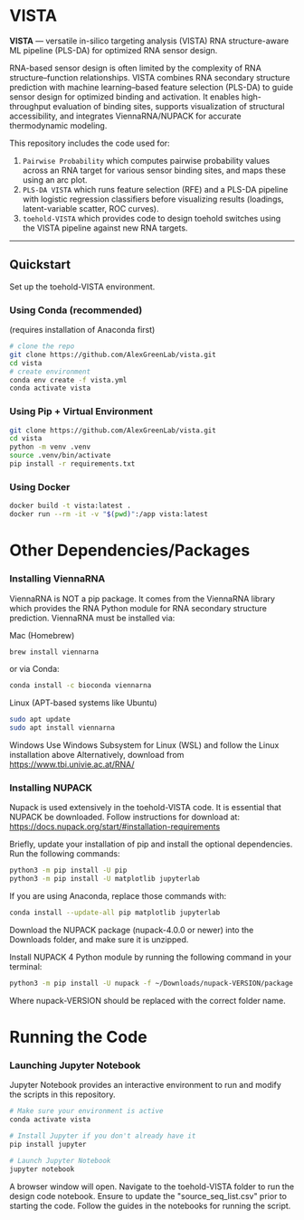 # VISTA

**VISTA** — versatile in-silico targeting analysis (VISTA) RNA structure-aware ML pipeline (PLS-DA) for optimized RNA sensor design.

RNA-based sensor design is often limited by the complexity of RNA structure–function relationships. VISTA combines RNA secondary structure prediction with machine learning–based feature selection (PLS-DA) to guide sensor design for optimized binding and activation. It enables high-throughput evaluation of binding sites, supports visualization of structural accessibility, and integrates ViennaRNA/NUPACK for accurate thermodynamic modeling.

This repository includes the code used for:
1. `Pairwise Probability` which computes pairwise probability values across an RNA target for various sensor binding sites, and maps these using an arc plot.
2. `PLS-DA VISTA` which runs feature selection (RFE) and a PLS-DA pipeline with logistic regression classifiers before visualizing results (loadings, latent-variable scatter, ROC curves).
3. `toehold-VISTA` which provides code to design toehold switches using the VISTA pipeline against new RNA targets. 

---

## Quickstart

Set up the toehold-VISTA environment.

### Using Conda (recommended)
(requires installation of Anaconda first)
```bash
# clone the repo
git clone https://github.com/AlexGreenLab/vista.git
cd vista
# create environment
conda env create -f vista.yml
conda activate vista
```

### Using Pip + Virtual Environment 
```bash
git clone https://github.com/AlexGreenLab/vista.git
cd vista
python -m venv .venv
source .venv/bin/activate
pip install -r requirements.txt
```

### Using Docker
```bash
docker build -t vista:latest .
docker run --rm -it -v "$(pwd)":/app vista:latest
```

# Other Dependencies/Packages
### Installing ViennaRNA
ViennaRNA is NOT a pip package. It comes from the ViennaRNA library which provides the RNA Python module for RNA secondary structure prediction. ViennaRNA must be installed via: 

Mac (Homebrew)
```bash
brew install viennarna
```
or via Conda:
```bash
conda install -c bioconda viennarna 
```

Linux (APT-based systems like Ubuntu)
```bash
sudo apt update
sudo apt install viennarna
```

Windows
Use Windows Subsystem for Linux (WSL) and follow the Linux installation above
Alternatively, download from https://www.tbi.univie.ac.at/RNA/

### Installing NUPACK
Nupack is used extensively in the toehold-VISTA code. It is essential that NUPACK be downloaded. 
Follow instructions for download at: https://docs.nupack.org/start/#installation-requirements

Briefly, update your installation of pip and install the optional dependencies. Run the following commands: 
```bash
python3 -m pip install -U pip
python3 -m pip install -U matplotlib jupyterlab
```
If you are using Anaconda, replace those commands with: 
```bash
conda install --update-all pip matplotlib jupyterlab
```

Download the NUPACK package (nupack-4.0.0 or newer) into the Downloads folder, and make sure it is unzipped. 

Install NUPACK 4 Python module by running the following command in your terminal: 
```bash
python3 -m pip install -U nupack -f ~/Downloads/nupack-VERSION/package
```
Where nupack-VERSION should be replaced with the correct folder name. 

# Running the Code

### Launching Jupyter Notebook
Jupyter Notebook provides an interactive environment to run and modify the scripts in this repository. 
```bash
# Make sure your environment is active 
conda activate vista

# Install Jupyter if you don't already have it
pip install jupyter 

# Launch Jupyter Notebook
jupyter notebook
```
A browser window will open. Navigate to the toehold-VISTA folder to run the design code notebook. Ensure to update the "source_seq_list.csv" prior to starting the code. Follow the guides in the notebooks for running the script. 